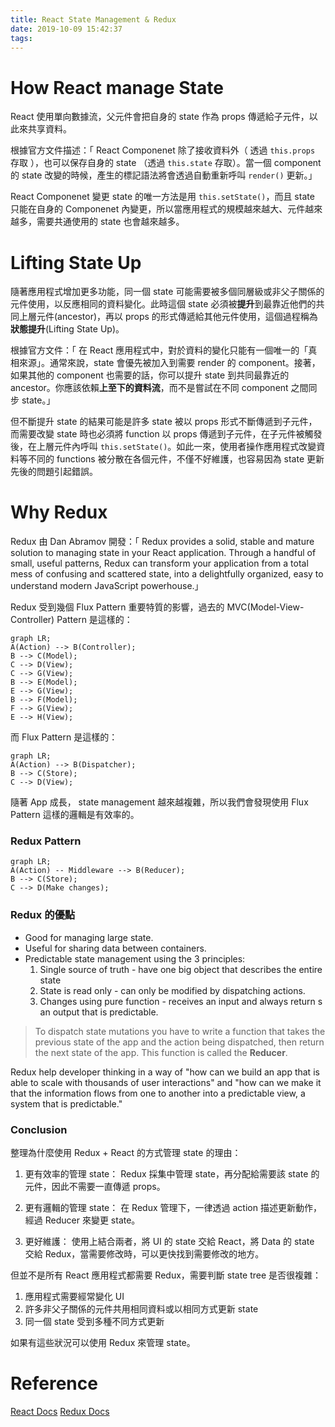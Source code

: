 ```yaml
---
title: React State Management & Redux
date: 2019-10-09 15:42:37
tags:
---
```


# How React manage State

React 使用單向數據流，父元件會把自身的 state 作為 props 傳遞給子元件，以此來共享資料。

根據官方文件描述：「 React Componenet 除了接收資料外（ 透過 `this.props` 存取 ），也可以保存自身的 state （透過 `this.state` 存取）。當一個 component 的 state 改變的時候，產生的標記語法將會透過自動重新呼叫 `render()` 更新。」

React Componenet 變更 state 的唯一方法是用 `this.setState()`，而且 state 只能在自身的 Componenet 內變更，所以當應用程式的規模越來越大、元件越來越多，需要共通使用的 state 也會越來越多。 


# Lifting State Up

隨著應用程式增加更多功能，同一個 state 可能需要被多個同層級或非父子關係的元件使用，以反應相同的資料變化。此時這個 state 必須被**提升**到最靠近他們的共同上層元件(ancestor)，再以 props 的形式傳遞給其他元件使用，這個過程稱為**狀態提升**(Lifting State Up)。

根據官方文件：「 在 React 應用程式中，對於資料的變化只能有一個唯一的「真相來源」。通常來說，state 會優先被加入到需要 render 的 component。接著，如果其他的 component 也需要的話，你可以提升 state 到共同最靠近的 ancestor。你應該依賴**上至下的資料流**，而不是嘗試在不同 component 之間同步 state。」

但不斷提升 state 的結果可能是許多 state 被以 props 形式不斷傳遞到子元件，而需要改變 state 時也必須將 function 以 props 傳遞到子元件，在子元件被觸發後，在上層元件內呼叫 `this.setState()`。如此一來，使用者操作應用程式改變資料等不同的 functions 被分散在各個元件，不僅不好維護，也容易因為 state 更新先後的問題引起錯誤。

# Why Redux

Redux 由 Dan Abramov 開發：「 Redux provides a solid, stable and mature solution to managing state in your React application. Through a handful of small, useful patterns, Redux can transform your application from a total mess of confusing and scattered state, into a delightfully organized, easy to understand modern JavaScript powerhouse.」

Redux 受到幾個 Flux Pattern 重要特質的影響，過去的 MVC(Model-View-Controller) Pattern 是這樣的：
```mermaid
graph LR;
A(Action) --> B(Controller);
B --> C(Model);
C --> D(View);
C --> G(View);
B --> E(Model);
E --> G(View);
B --> F(Model);
F --> G(View);
E --> H(View);
```

而 Flux Pattern 是這樣的：
```mermaid
graph LR;
A(Action) --> B(Dispatcher);
B --> C(Store);
C --> D(View);
```

隨著 App 成長， state management 越來越複雜，所以我們會發現使用 Flux Pattern 這樣的邏輯是有效率的。

### Redux Pattern

```mermaid
graph LR;
A(Action) -- Middleware --> B(Reducer);
B --> C(Store);
C --> D(Make changes);
```

### Redux 的優點

- Good for managing large state.
- Useful for sharing data between containers.
- Predictable state management using the 3 principles:
  1. Single source of truth - have one big object that describes the entire state
  2. State is read only - can only be modified by dispatching actions.
  3. Changes using pure function - receives an input and always return s an output that is predictable.

>To dispatch state mutations you have to write a function that takes the previous state of the app and the action being dispatched, then return the next state of the app. This function is called the **Reducer**.

Redux help developer thinking in a way of "how can we build an app that is able to scale with thousands of user interactions" and "how can we make it that the information flows from one to another into a predictable view, a system that is predictable."

### Conclusion

整理為什麼使用 Redux + React 的方式管理 state 的理由：

1. 更有效率的管理 state：
Redux 採集中管理 state，再分配給需要該 state 的元件，因此不需要一直傳遞 props。

2. 更有邏輯的管理 state：
在 Redux 管理下，一律透過 action 描述更新動作，經過 Reducer 來變更 state。

3. 更好維護：
使用上結合兩者，將 UI 的 state 交給 React，將 Data 的 state 交給 Redux，當需要修改時，可以更快找到需要修改的地方。

但並不是所有 React 應用程式都需要 Redux，需要判斷 state tree 是否很複雜：

1. 應用程式需要經常變化 UI
2. 許多非父子關係的元件共用相同資料或以相同方式更新 state
3. 同一個 state 受到多種不同方式更新

如果有這些狀況可以使用 Redux 來管理 state。


# Reference

[React Docs](https://zh-hant.reactjs.org/docs/lifting-state-up.html)
[Redux Docs](https://egghead.io/courses/getting-started-with-redux)
